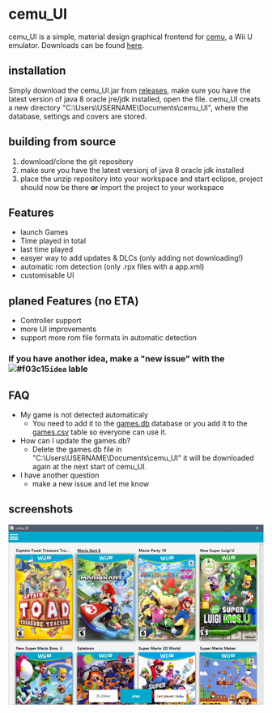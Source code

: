 # cemu_UI

cemu_UI is a simple, material design graphical frontend for [cemu](http://cemu.info/), a Wii U emulator. Downloads can be found [here](https://github.com/Seil0/cemu_UI/releases).

## installation
Simply download the cemu_UI.jar from [releases](https://github.com/Seil0/cemu_UI/releases), make sure you have the latest version of java 8 oracle jre/jdk installed, open the file. cemu_UI creats a new directory "C:\Users\USERNAME\Documents\cemu_UI", where the database, settings and covers are stored.

## building from source
1. download/clone the git repository
2. make sure you have the latest versionj of java 8 oracle jdk installed
3. place the unzip repository into your workspace and start eclipse, project should now be there **or** import the project to your workspace

## Features

* launch Games
* Time played in total
* last time played
* easyer way to add updates & DLCs (only adding not downloading!)
* automatic rom detection (only .rpx files with a app.xml)
* customisable UI

## planed Features (no ETA)

* Controller support
* more UI improvements
* support more rom file formats in automatic detection

### If you have another idea, make a "new issue" with the ![#f03c15](https://placehold.it/15/fbca04/000000?text=+)`idea` lable

## FAQ

* My game is not detected automaticaly   
  * You need to add it to the [games.db](https://github.com/Seil0/cemu_UI/blob/master/downloadContent/games.db) database or you add it to the [games.csv](https://github.com/Seil0/cemu_UI/blob/master/downloadContent/games.csv) table so everyone can use it.
* How can I update the games.db?
  * Delete the games.db file in "C:\Users\USERNAME\Documents\cemu_UI" it will be downloaded again at the next start of cemu_UI.
* I have another question
  * make a new issue and let me know
  
## screenshots
  
![Screenshot](/downloadContent/cemu_UI4.png)
  
  
